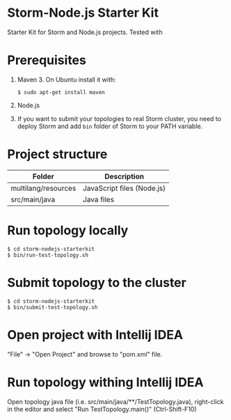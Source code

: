 Storm-Node.js Starter Kit
=========================

Starter Kit for Storm and Node.js projects. Tested with

# Prerequisites

1. Maven 3. On Ubuntu install it with:

    ```
    $ sudo apt-get install maven
    ```

2. Node.js

3. If you want to submit your topologies to real Storm cluster, you need to deploy Storm and add `bin` folder of Storm to
your PATH variable.

# Project structure

| Folder                | Description                   |
| --------------------- |-------------------------------|
| multilang/resources   | JavaScript files (Node.js)    |
| src/main/java         | Java files                    |


# Run topology locally

    $ cd storm-nodejs-starterkit
    $ bin/run-test-topology.sh

# Submit topology to the cluster

    $ cd storm-nodejs-starterkit
    $ bin/submit-test-topology.sh

# Open project with Intellij IDEA

"File" -> "Open Project" and browse to "pom.xml" file.

# Run topology withing Intellij IDEA

Open topology java file (i.e. src/main/java/**/TestTopology.java), right-click in the editor and select
"Run TestTopology.main()" (Ctrl-Shift-F10)
